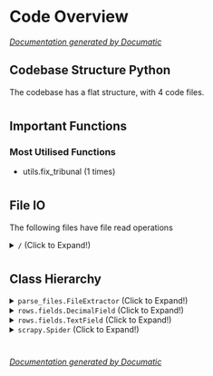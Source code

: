 # Code Overview

[_Documentation generated by Documatic_](https://www.documatic.com)

<!---Documatic-section-Codebase Structure Python-start--->
## Codebase Structure Python

The codebase has a flat structure, with 4 code files.

# #
<!---Documatic-section-Codebase Structure Python-end--->

<!---Documatic-section-Important Functions-start--->
## Important Functions

<!---Documatic-block-important_funcs-start--->
<!---Documatic-block-most_used_funcs-start--->
### Most Utilised Functions

* utils.fix_tribunal (1 times)
<!---Documatic-block-most_used_funcs-end--->
<!---Documatic-block-important_funcs-end--->

# #
<!---Documatic-section-Important Functions-end--->

<!---Documatic-section-File IO-start--->
## File IO

<!---Documatic-block-file_io-start--->
The following files have file read operations

<!---Documatic-block-/-start--->
<details>
	<summary><code>/</code> (Click to Expand!)</summary>

* download_files
* parse_files
</details>
<!---Documatic-block-/-end--->
<!---Documatic-block-file_io-end--->

# #
<!---Documatic-section-File IO-end--->

<!---Documatic-section-Class Hierarchy-start--->
## Class Hierarchy

<!---Documatic-block-parse_files.FileExtractor-start--->
<details>
	<summary><code>parse_files.FileExtractor</code> (Click to Expand!)</summary>

* parse_files.XLSFileExtractor
* parse_files.XLSXFileExtractor
</details>
<!---Documatic-block-parse_files.FileExtractor-end--->

<!---Documatic-block-rows.fields.DecimalField-start--->
<details>
	<summary><code>rows.fields.DecimalField</code> (Click to Expand!)</summary>

* parse_files.CustomDecimalField
</details>
<!---Documatic-block-rows.fields.DecimalField-end--->

<!---Documatic-block-rows.fields.TextField-start--->
<details>
	<summary><code>rows.fields.TextField</code> (Click to Expand!)</summary>

* parse_files.CPFField
</details>
<!---Documatic-block-rows.fields.TextField-end--->

<!---Documatic-block-scrapy.Spider-start--->
<details>
	<summary><code>scrapy.Spider</code> (Click to Expand!)</summary>

* download_files.SalariosMagistradosSpider
</details>
<!---Documatic-block-scrapy.Spider-end--->

# #
<!---Documatic-section-Class Hierarchy-end--->

[_Documentation generated by Documatic_](https://www.documatic.com)